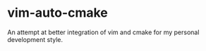 vim-auto-cmake
==============

An attempt at better integration of vim and cmake for my personal development
style.
